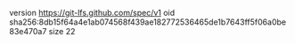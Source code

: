 version https://git-lfs.github.com/spec/v1
oid sha256:8db15f64a4e1ab074568f439ae182772536465de1b7643ff5f06a0be83e470a7
size 22
